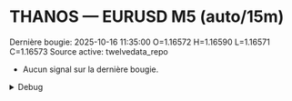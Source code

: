 # THANOS — EURUSD M5 (auto/15m)
Dernière bougie: 2025-10-16 11:35:00  O=1.16572  H=1.16590  L=1.16571  C=1.16573
Source active: twelvedata_repo

- Aucun signal sur la dernière bougie.

<details><summary>Debug</summary>

- TD_API_KEY manquant.

</details>